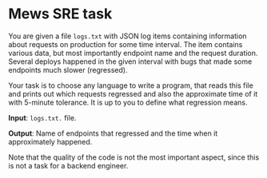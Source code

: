 # Mews SRE task

You are given a file `logs.txt` with JSON log items containing information about requests on production for some time interval. The item contains various data, but most importantly endpoint name and the request duration. Several deploys happened in the given interval with bugs that made some endpoints much slower (regressed).

Your task is to choose any language to write a program, that reads this file and prints out which requests regressed and also the approximate time of it with 5-minute tolerance. It is up to you to define what regression means.

**Input**: `logs.txt.` file.

**Output**: Name of endpoints that regressed and the time when it approximately happened.

Note that the quality of the code is not the most important aspect, since this is not a task for a backend engineer.
